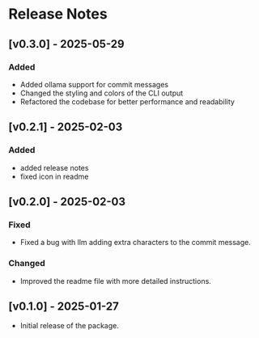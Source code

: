 # Release Notes

## [v0.3.0] - 2025-05-29
### Added
- Added ollama support for commit messages
- Changed the styling and colors of the CLI output
- Refactored the codebase for better performance and readability

## [v0.2.1] - 2025-02-03
### Added
- added release notes
- fixed icon in readme


## [v0.2.0] - 2025-02-03
### Fixed
- Fixed a bug with llm adding extra characters to the commit message.

### Changed
- Improved the readme file with more detailed instructions.

## [v0.1.0] - 2025-01-27
- Initial release of the package.